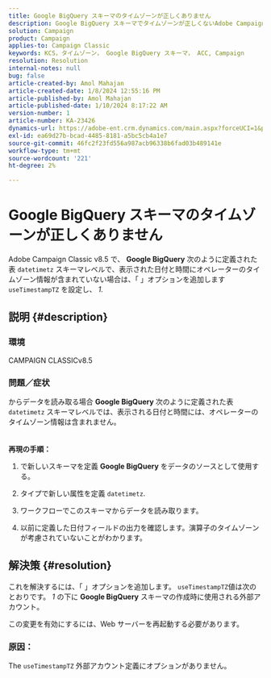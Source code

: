 ```yaml
---
title: Google BigQuery スキーマのタイムゾーンが正しくありません
description: Google BigQuery スキーマでタイムゾーンが正しくないAdobe Campaign Classicの問題を修正する方法を説明します。
solution: Campaign
product: Campaign
applies-to: Campaign Classic
keywords: KCS，タイムゾーン， Google BigQuery スキーマ， ACC, Campaign
resolution: Resolution
internal-notes: null
bug: false
article-created-by: Amol Mahajan
article-created-date: 1/8/2024 12:55:16 PM
article-published-by: Amol Mahajan
article-published-date: 1/10/2024 8:17:22 AM
version-number: 1
article-number: KA-23426
dynamics-url: https://adobe-ent.crm.dynamics.com/main.aspx?forceUCI=1&pagetype=entityrecord&etn=knowledgearticle&id=e6e5f024-25ae-ee11-a569-6045bd006295
exl-id: ea69d27b-bcad-4485-8181-a5bc5cb4a1e7
source-git-commit: 46fc2f23fd556a987acb96338b6fad03b489141e
workflow-type: tm+mt
source-wordcount: '221'
ht-degree: 2%

---
```


# Google BigQuery スキーマのタイムゾーンが正しくありません


Adobe Campaign Classic v8.5 で、 <b>Google BigQuery</b> 次のように定義された表 `datetimetz` スキーマレベルで、表示された日付と時間にオペレーターのタイムゾーン情報が含まれていない場合は、「 」オプションを追加します `useTimestampTZ` を設定し、 *1.*

## 説明 {#description}


### <b>環境</b>

CAMPAIGN CLASSICv8.5



### <b>問題／症状</b>

からデータを読み取る場合 <b>Google BigQuery</b> 次のように定義された表 `datetimetz` スキーマレベルでは、表示される日付と時間には、オペレーターのタイムゾーン情報は含まれません。
<br> <br><br>
<b>再現の手順：</b>

1. で新しいスキーマを定義 <b>Google BigQuery</b> をデータのソースとして使用する。


2. タイプで新しい属性を定義 `datetimetz`.


3. ワークフローでこのスキーマからデータを読み取ります。


4. 以前に定義した日付フィールドの出力を確認します。演算子のタイムゾーンが考慮されていないことがわかります。



## 解決策 {#resolution}


これを解決するには、「 」オプションを追加します。 `useTimestampTZ`値は次のとおりです。 *1* の下に <b>Google BigQuery</b> スキーマの作成時に使用される外部アカウント。

この変更を有効にするには、Web サーバーを再起動する必要があります。

### <b>原因：</b>

The `useTimestampTZ` 外部アカウント定義にオプションがありません。
